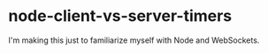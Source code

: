 node-client-vs-server-timers
============================

I'm making this just to familiarize myself with Node and WebSockets.
